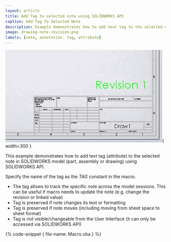 ```yaml
---
layout: article
title: Add Tag to selected note using SOLIDWORKS API
caption: Add Tag To Selected Note
description: Example demonstrates how to add text tag to the selected note in SOLIDWORKS model
image: drawing-note-revision.png
labels: [note, annotation. tag, attribute]
---
```

![Note with revision number in SOLIDWORKS drawing](drawing-note-revision.png){ width=300 }

This example demonstrates how to add text tag (attribute) to the selected note in SOLIDWORKS model (part, assembly or drawing) using SOLIDWORKS API.

Specify the name of the tag as the *TAG* constant in the macro.

* The tag allows to track the specific note across the model sessions. This can be useful if macro needs to update the note (e.g. change the revision or linked value)
* Tag is preserved if note changes its text or formatting
* Tag is preserved if note moves (including moving from sheet space to sheet format)
* Tag is not visible/changeable from the User Interface (it can only be accessed via SOLIDWORKS API)

{% code-snippet { file-name: Macro.vba } %}
